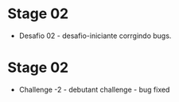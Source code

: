 # Stage 02 
* Desafio 02 - desafio-iniciante corrgindo bugs. 

# Stage 02
* Challenge -2 - debutant challenge - bug fixed

 